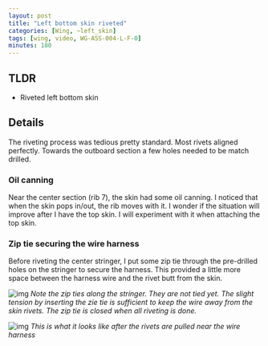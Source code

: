 ```yaml
---
layout: post
title: "Left bottom skin riveted"
categories: [Wing, ~left_skin]
tags: [wing, video, WG-ASS-004-L-F-0]
minutes: 180
---
```


## TLDR

- Riveted left bottom skin

## Details

The riveting process was tedious pretty standard. Most rivets aligned perfectly. Towards the outboard section a few holes needed to be match drilled.

### Oil canning

Near the center section (rib 7), the skin had some oil canning. I noticed that when the skin pops in/out, the rib moves with it. I wonder if the situation will improve after I have the top skin. I will experiment with it when attaching the top skin.

### Zip tie securing the wire harness

Before riveting the center stringer, I put some zip tie through the pre-drilled holes on the stringer to secure the harness. This provided a little more space between the harness wire and the rivet butt from the skin.

![img](https://lh3.googleusercontent.com/pw/AP1GczOBD3FhthcNCBWhwsEFrqP0WU5WTmQY0rOpB1L2FlvnjgfNB0FCwNkRX_rSJSnlgogakJyQleEs-rPdsbRhkoyhXZCyH9uxjeX9CtcScyaYIOF1u0ZOPTPS4gL5UZYnnNTJ4ANFJ3HfdhIaUabDCIkpkA=w2320-h3092-s-no-gm?authuser=0)
_Note the zip ties along the stringer. They are not tied yet. The slight tension by inserting the zie tie is sufficient to keep the wire away from the skin rivets. The zip tie is closed when all riveting is done._

![img](https://lh3.googleusercontent.com/pw/AP1GczMyMOup4we4zXqH7BxB4ZzeuX9QOOwWTYzaOL_sNbR9ii4hMAtHyjJ4SbhV1NQXxbJ4fMkfNF2YAqKy7Sw5Ut3gKIw3igk1puGSZwLm5XPulqYx7oCBLYYtOWfB1TNx9N_DnIpMoVrUA-qJWYRvwc58dg=w4000-h3000-s-no-gm?authuser=0)
_This is what it looks like after the rivets are pulled near the wire harness_
